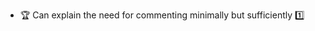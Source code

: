 * <span id="outcome-explain">:trophy: Can explain the need for commenting minimally but sufficiently :one:</span>
